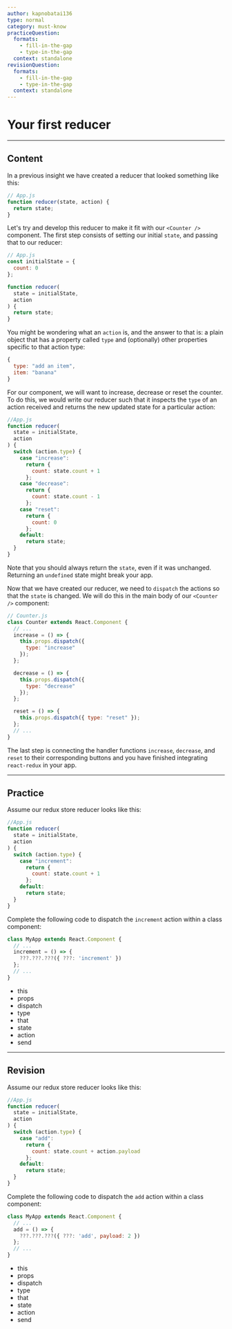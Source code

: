 ```yaml
---
author: kapnobatai136
type: normal
category: must-know
practiceQuestion:
  formats:
    - fill-in-the-gap
    - type-in-the-gap
  context: standalone
revisionQuestion:
  formats:
    - fill-in-the-gap
    - type-in-the-gap
  context: standalone
---
```


# Your first reducer


---

## Content

In a previous insight we have created a reducer that looked something like this:

```jsx
// App.js
function reducer(state, action) {
  return state;
}
```

Let's try and develop this reducer to make it fit with our `<Counter />` component. The first step consists of setting our initial `state`, and passing that to our reducer:

```jsx
// App.js
const initialState = {
  count: 0
};

function reducer(
  state = initialState,
  action
) {
  return state;
}
```

You might be wondering what an `action` is, and the answer to that is: a plain object that has a property called `type` and (optionally) other properties specific to that action type:

```jsx
{
  type: "add an item",
  item: "banana"
}
```

For our component, we will want to increase, decrease or reset the counter. To do this, we would write our reducer such that it inspects the `type` of an action received and returns the new updated state for a particular action:

```jsx
//App.js
function reducer(
  state = initialState,
  action
) {
  switch (action.type) {
    case "increase":
      return {
        count: state.count + 1
      };
    case "decrease":
      return {
        count: state.count - 1
      };
    case "reset":
      return {
        count: 0
      };
    default:
      return state;
  }
}
```

Note that you should always return the `state`, even if it was unchanged. Returning an `undefined` state might break your app.

Now that we have created our reducer, we need to `dispatch` the actions so that the `state` is changed. We will do this in the main body of our `<Counter />` component:

```jsx
// Counter.js
class Counter extends React.Component {
  // ...
  increase = () => {
    this.props.dispatch({
      type: "increase"
    });
  };

  decrease = () => {
    this.props.dispatch({
      type: "decrease"
    });
  };

  reset = () => {
    this.props.dispatch({ type: "reset" });
  };
  // ...
}
```

The last step is connecting the handler functions `increase`, `decrease`, and `reset` to their corresponding buttons and you have finished integrating `react-redux` in your app.


---

## Practice

Assume our redux store reducer looks like this:

```js
//App.js
function reducer(
  state = initialState,
  action
) {
  switch (action.type) {
    case "increment":
      return {
        count: state.count + 1
      };
    default:
      return state;
  }
}
```

Complete the following code to dispatch the `increment` action within a class component:

```jsx
class MyApp extends React.Component {
  // ...
  increment = () => {
    ???.???.???({ ???: 'increment' })
  };
  // ...
}
```

- this
- props
- dispatch
- type
- that
- state
- action
- send


---

## Revision

Assume our redux store reducer looks like this:

```js
//App.js
function reducer(
  state = initialState,
  action
) {
  switch (action.type) {
    case "add":
      return {
        count: state.count + action.payload
      };
    default:
      return state;
  }
}
```


Complete the following code to dispatch the `add` action within a class component:

```jsx
class MyApp extends React.Component {
  // ...
  add = () => {
    ???.???.???({ ???: 'add', payload: 2 })
  };
  // ...
}
```

- this
- props
- dispatch
- type
- that
- state
- action
- send
